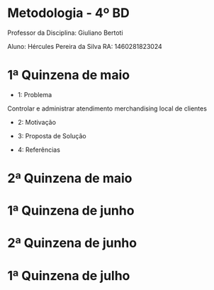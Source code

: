   # Metodologia - 4º BD
  
Professor da Disciplina: Giuliano Bertoti 

Aluno: Hércules Pereira da Silva
RA: 1460281823024


# 1ª Quinzena de maio

 - 1: Problema
 
  Controlar e administrar atendimento merchandising local de clientes
  
 - 2: Motivação
 
 
 - 3: Proposta de Solução
 
 
 - 4: Referências



# 2ª Quinzena de maio



# 1ª Quinzena de junho
 


# 2ª Quinzena de junho



# 1ª Quinzena de julho
